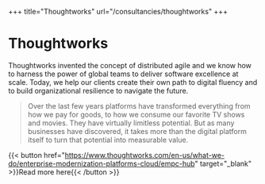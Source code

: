 +++
title="Thoughtworks"
url="/consultancies/thoughtworks"
+++

# Thoughtworks

Thoughtworks invented the concept of distributed agile and we know how to harness the power of global teams to deliver software excellence at scale. Today, we help our clients create their own path to digital fluency and to build organizational resilience to navigate the future.

> Over the last few years platforms have transformed everything from how we pay for goods, to how we consume our favorite TV shows and movies. They have virtually limitless potential. But as many businesses have discovered, it takes more than the digital platform itself to turn that potential into measurable value.

{{< button href="https://www.thoughtworks.com/en-us/what-we-do/enterprise-modernization-platforms-cloud/empc-hub" target="_blank" >}}Read more here{{< /button >}}
